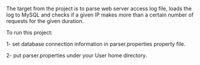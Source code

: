The target from the project is to parse web server access log file, 
loads the log to MySQL and checks if a given IP makes more than a certain number of requests for the given duration.

To run this project:

1- set database connection information in parser.properties property file.

2- put parser.properties under your User home directory.
